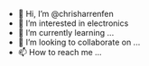 - 👋 Hi, I’m @chrisharrenfen
- 👀 I’m interested in electronics
- 🌱 I’m currently learning ...
- 💞️ I’m looking to collaborate on ...
- 📫 How to reach me ...

<!---
chrisharrenfen/chrisharrenfen is a ✨ special ✨ repository because its `README.md` (this file) appears on your GitHub profile.
You can click the Preview link to take a look at your changes.
--->

